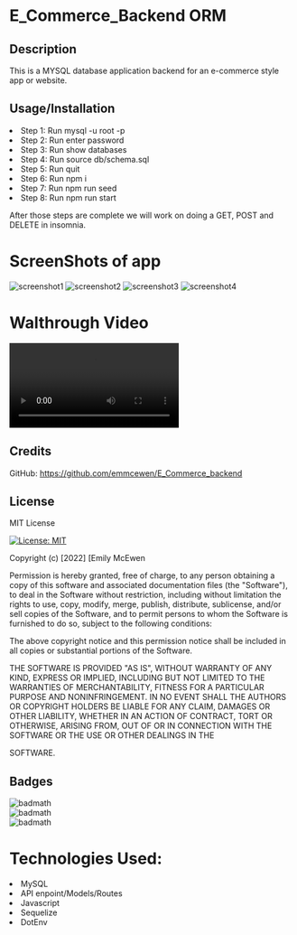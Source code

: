 # E_Commerce_Backend ORM

## Description

This is a MYSQL database application backend for an e-commerce style app or website. 

## Usage/Installation
<li>Step 1: Run mysql -u root -p</li>
<li>Step 2: Run enter password</li>
<li>Step 3: Run show databases</li>
<li>Step 4: Run source db/schema.sql</li>
<li>Step 5: Run quit</li>
<li>Step 6: Run npm i</li>
<li>Step 7: Run npm run seed</li>
<li>Step 8: Run npm run start</li>

 After those steps are complete we will work on doing a GET, POST and DELETE in insomnia.

# ScreenShots of app
![screenshot1](Assets/ScreenShot_1.png)
![screenshot2](Assets/Screenshot_2.png)
![screenshot3](Assets/ScreenShot_3.png)
![screenshot4](Assets/ScreenShot_4.png)


# Walthrough Video

![videoWalkthrough](Assets/Ecommerce_Backend_walkthrough.mov)
## Credits

GitHub: https://github.com/emmcewen/E_Commerce_backend

## License
MIT License

[![License: MIT](https://img.shields.io/badge/License-MIT-yellow.svg)](https://opensource.org/licenses/MIT)

Copyright (c) [2022] [Emily McEwen

Permission is hereby granted, free of charge, to any person obtaining a copy
of this software and associated documentation files (the "Software"), to deal
in the Software without restriction, including without limitation the rights
to use, copy, modify, merge, publish, distribute, sublicense, and/or sell
copies of the Software, and to permit persons to whom the Software is
furnished to do so, subject to the following conditions:

The above copyright notice and this permission notice shall be included in all
copies or substantial portions of the Software.

THE SOFTWARE IS PROVIDED "AS IS", WITHOUT WARRANTY OF ANY KIND, EXPRESS OR
IMPLIED, INCLUDING BUT NOT LIMITED TO THE WARRANTIES OF MERCHANTABILITY,
FITNESS FOR A PARTICULAR PURPOSE AND NONINFRINGEMENT. IN NO EVENT SHALL THE
AUTHORS OR COPYRIGHT HOLDERS BE LIABLE FOR ANY CLAIM, DAMAGES OR OTHER
LIABILITY, WHETHER IN AN ACTION OF CONTRACT, TORT OR OTHERWISE, ARISING FROM,
OUT OF OR IN CONNECTION WITH THE SOFTWARE OR THE USE OR OTHER DEALINGS IN THE

SOFTWARE.

## Badges

![badmath](https://img.shields.io/static/v1?label=JavaScript&message=72%&color=blue)<br>
![badmath](https://img.shields.io/static/v1?label=Handlebars&message=23%&color=orange)<br>
![badmath](https://img.shields.io/static/v1?label=CSS&message=4%&color=yellow)<br>


# Technologies Used:
<li>MySQL</li>
<li>API enpoint/Models/Routes</li>
<li>Javascript</li>
<li>Sequelize</li>
<li>DotEnv</li>

  
  




  
  